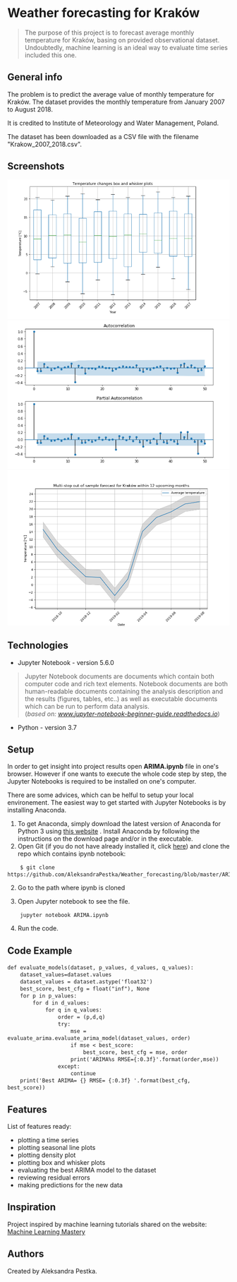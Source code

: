 # Weather forecasting for Kraków
> The purpose of this project is to forecast average monthly temperature for Kraków, basing on provided observational dataset.
Undoubtedly, machine learning is an ideal way to evaluate time series included this one. 

## General info
The problem is to predict the average value of monthly temperature for Kraków. The dataset provides the monthly temperature from January 2007 to August 2018.

It is credited to Institute of Meteorology and Water Management, Poland. 

The dataset has been downloaded as a CSV file with the filename "Krakow_2007_2018.csv".

## Screenshots
<p align="center">
<img src="./image_examples/Capture.PNG" width="600">
<img src="./image_examples/Capture2.PNG" width="600">
<img src="./image_examples/Capture3.PNG" width="600">
</p>

## Technologies
* Jupyter Notebook - version 5.6.0
>Jupyter Notebook documents are documents which contain both computer code and rich text elements. Notebook documents are both human-readable documents containing the analysis description and the results (figures, tables, etc..) as well as executable documents which can be run to perform data analysis.<br>(*based on: www.jupyter-notebook-beginner-guide.readthedocs.io*)
* Python - version 3.7

## Setup
In order to get insight into project results open **ARIMA.ipynb** file in one's browser. However if one wants to execute the whole code step by step, the Jupyter Notebooks is required to be installed on one's computer.

There are some advices, which can be helful to setup your local environement. The easiest way to get started with Jupyter Notebooks is by installing Anaconda.

1. To get Anaconda, simply download the latest version of Anaconda for Python 3 using [this website](https://www.anaconda.com/) .
Install Anaconda by following the instructions on the download page and/or in the executable.
2. Open Git (if you do not have already installed it, click [here](https://git-scm.com/)) and clone the repo which contains ipynb notebook:
```
    $ git clone https://github.com/AleksandraPestka/Weather_forecasting/blob/master/ARIMA.ipynb
```
2. Go to the path where ipynb is cloned

3. Open Jupyter notebook to see the file.
```
    jupyter notebook ARIMA.ipynb
```
4. Run the code. 

## Code Example
```
def evaluate_models(dataset, p_values, d_values, q_values):
    dataset_values=dataset.values
    dataset_values = dataset.astype('float32')
    best_score, best_cfg = float("inf"), None
    for p in p_values:
        for d in d_values:
            for q in q_values:
                order = (p,d,q)
                try:
                    mse = evaluate_arima.evaluate_arima_model(dataset_values, order)
                    if mse < best_score:
                        best_score, best_cfg = mse, order
                    print('ARIMA%s RMSE={:0.3f}'.format(order,mse))
                except:
                    continue
    print('Best ARIMA= {} RMSE= {:0.3f} '.format(best_cfg, best_score))
```

## Features
List of features ready:
* plotting a time series
* plotting seasonal line plots
* plotting density plot
* plotting box and whisker plots
* evaluating the best ARIMA model to the dataset
* reviewing residual errors
* making predictions for the new data 


## Inspiration
Project inspired by machine learning tutorials shared on the website: [Machine Learning Mastery](https://machinelearningmastery.com/start-here/)

## Authors 
Created by Aleksandra Pestka. 
